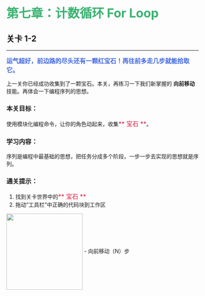# <font color=#3CB371 size=6>第七章：计数循环 For Loop</font>
## 关卡 1-2

------
<font color=#4169E1 size=3>**运气超好，前边路的尽头还有一颗红宝石！再往前多走几步就能拾取它。**</font>

上一关你已经成功收集到了一颗宝石。本关，再练习一下我们新掌握的 **向前移动** 技能。再体会一下编程序列的思想。

### 本关目标：
使用模块化编程命令，让你的角色动起来，收集<font color=#DC143C size=3>** 宝石 **</font>。

### 学习内容：
序列是编程中最基础的思想，把任务分成多个阶段，一步一步去实现的思想就是序列。

### 通关提示：
1. 找到关卡世界中的<font color=#DC143C size=3>** 宝石 **</font>
2. 拖动“工具栏”中正确的代码块到工作区
 
<img src="./scene/image/move_forward.png" width = "200" alt="" align=center />
 - 向前移动（N）步